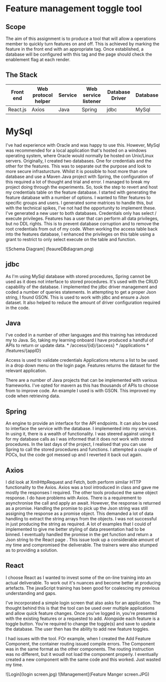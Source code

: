 # Feature management toggle tool
## Scope
The aim of this assignment is to produce a tool that will allow a  operations member to quickly turn features on and off.
This is achieved by marking the feature in the front end with an appropriate tag. Once established, a database will be configured with this tag and the page should check the enablement flag at each render.

## The Stack

Front end  | Web protocol helper   | Service  | Web service listener | Database Driver  | Database
---|---|---|---|---|---
React.js | Axios | Java | Spring | jdbc | MySql

# MySql
I've had experience with Oracle and was happy to use this. However, MySql was recommended  for  a local application that's hosted on a windows operating system, where Oracle would normally be hosted on Unix/Linux servers. 
Originally, I created two databases. One for credentials and the other for the features. This was to separate out the purpose and look to more secure infrasturcture. Whilst it is possible to host more than one database and use a Maven Java project with Spring, the configuration of this required a lot of thought and trial and error.  I managed to break my project doing through the experiments. So, took the step to revert and host my credentials table on the feature database.
I started with generating the feature database with a number of options. I wanted to filter features to specific groups and users. I generated some matrices to handle this, but with the technical spikes, I've not had the opportunity to implement these.
I've generated a new user to both databases. Credentials only has select / execute privileges. Features has a user that can perform all data privileges, but no DDL rights. This is to prevent database corruption and to remove the root credentials from out of my code.
When working the access table back into the features database, I enhanced the privileges on this table using a grant to restrict to only select execute on the table and function.
  
  ![Schema Diagram] (feaureDBdiagram.png)

## jdbc
As I'm using MySql database with stored procedures, Spring cannot be used as it does not interface to stored procedures. It's used with the  CRUD capability of the database.
I implemented the jdbc driver management and coded a number of queries statements. In attempting to get a proper Json string, I found GSON. This is used to work with jdbc and ensure a Json dataset. It also helped to reduce the amount of driver configuration required in the code.

## Java
I've coded in a number of other languages and this training has introduced my to Java. So, taking my learning onboard I have produced a handful of APIs to return or update data. 
	* /access/{id}/{access}
	* /applications
	* /features/{appID}

Access is used to validate credentials
Applications returns a list to be used in a drop down menu on the login page.
Features returns the dataset for the relevant application.

There are a number of Java projects that can be implemented with various frameworks. I've opted for mavern as this has thousands of APIs to choose from to improve code. An example I used is with GSON. This improved my code when retrieving data.

## Spring
An engine to provide an interface for the API endpoints. It can also be used to interface the service with the database. I implemented into my services.
In using it, there is a wealth of functionality. I was steered against using it for my database calls as I was informed that it does not work with stored procedures. In the last days of the project, I realised that you can use Spring to call the stored procedures and functions. I attempted a couple of POCs, but the code got messed up and I reverted it back out again. 

## Axios
I did look at XmlHttpRequest and Fetch, both perform similar HTTP functionality to the Axios. 
Axios was a tool introduced in class and gave me mostly the responses I required. The other tools produced the same object response.
I do have problems with Axios. There is a requirement to asynchronise the call and apply an await. However, the response is returned as a promise. Handling the promise to pick up the Json string was still assigning the response as a promise object. This demanded a lot of data handling to extract the string arrays from the objects. I was not successful in just producing the string as required. A lot of examples that I could of implemented to give me better styling of data presentation had to be binned. I eventually handled the promise in the get function and return a Json string to the React page . This issue took up a considerable amount of my time and compromised the deliverable. The trainers were also stumped as to providing a solution.

## React
I choose React as I wanted to invest some of the on-line training into an actual deliverable. To work out it's nuances and become better at producing artefacts. The javaScript training has been good for coalescing my previous understanding and gaps. 

I've incorporated a simple login screen that also asks for an application. The thought behind this is that the tool can be used over multiple applications and allow quick feature changes.
Once you've logged in, you're presented with the existing features or a requested to add. Alongside each feature is a toggle button. You're required to change the toggle(s) and save to update the database.
The user then has the ability to add new feature toggles.

I had issues with the tool. FOr example, when I created the Add Feature Component, the container routing issued compile errors. The Component was in the same format as the other components. The routing instruction was no different, but it woudl not load the component properly. I eventually created a new component with the same code and this worked. Just wasted my time.

![Login](login screen.jpg)
![Management](Feature Manger screen.JPG)
